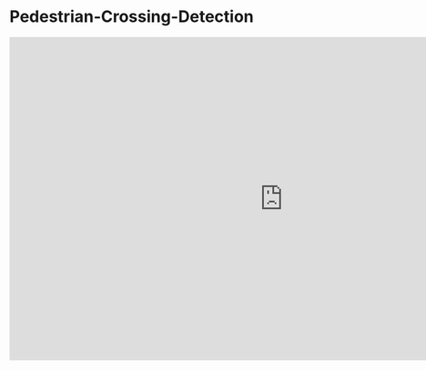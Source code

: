 # Pedestrian-Crossing-Detection
<iframe src="https://docs.google.com/presentation/d/e/2PACX-1vRR9E8zka7LfDjgl65SzmaIyiw_wi6l_XivsMae_1SgGeSCWpkV_sDxmC0T2nIm5qQNoqom76JccKva/embed?start=false&loop=false&delayms=15000" frameborder="0" width="960" height="569" allowfullscreen="true" mozallowfullscreen="true" webkitallowfullscreen="true"></iframe>